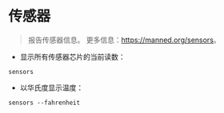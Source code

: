 # 传感器

> 报告传感器信息。
> 更多信息：<https://manned.org/sensors>。

- 显示所有传感器芯片的当前读数：

`sensors`

- 以华氏度显示温度：

`sensors --fahrenheit`